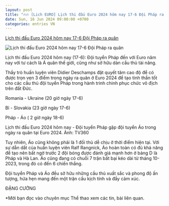 ```yaml
---
layout: post
title: "🔥🔥 [Lich EURO] Lịch thi đấu Euro 2024 hôm nay 17-6 Đội Pháp ra quân"
date: Sun, 16 Jun 2024 09:00:00 +0700
categories: entries VN
---
```

[Lịch thi đấu Euro 2024 hôm nay 17-6 Đội Pháp ra quân](https://www.qdnd.vn/the-thao/euro-2024/lich-thi-dau-euro-2024-hom-nay-17-6-doi-phap-ra-quan-781398)

![Lịch thi đấu Euro 2024 hôm nay 17-6 Đội Pháp ra quân](https://file3.qdnd.vn/data/images/0/2024/06/17/upload_2165/ao-phap-1718409386079914976787.jpg?w=400)

Lịch thi đấu Euro 2024 hôm nay (17-6): Đội tuyển Pháp đến với Euro năm nay với tư cách là Á quân thế giới, cũng như sở hữu dàn cầu thủ tài năng.

Thầy trò huấn luyện viên Didier Deschamps đặt quyết tâm cao độ để có được trọn vẹn 3 điểm trong ngày ra quân ở Euro 2024 để tạo tinh thần tốt cho các cầu thủ đội tuyển Pháp trong hành trình chinh phục chức vô địch trên đất Đức.

Romania - Ukraine (20 giờ ngày 17-6)

Bỉ - Slovakia (23 giờ ngày 17-6)

Pháp - Áo ( 2 giờ ngày 18-6)

Lịch thi đấu Euro 2024 hôm nay - Đội tuyển Pháp gặp đội tuyển Áo trong ngày ra quân tại Euro 2024. Ảnh: TV360

Tuy nhiên, Áo cũng không phải là 1 đối thủ dễ chịu ở thời điểm hiện tại. Với sự dẫn dắt của huấn luyện viên Ralf Rangnick, Áo hoàn toàn có đủ khả năng để tạo nên bất ngờ trước 2 đội bóng được đánh giá mạnh hơn ở bảng D là Pháp và Hà Lan. Áo cũng đang có chuỗi 7 trận bất bại kéo dài từ tháng 10-2023, trong đó có đến 6 chiến thắng.

Đội tuyển Pháp và Áo đều sở hữu những cầu thủ xuất sắc và phong độ ấn tượng, hứa hẹn mang đến một trận cầu kịch tính và đầy cảm xúc.

ĐẶNG CƯỜNG

*Mời bạn đọc vào chuyên mục Thể thao xem các tin, bài liên quan.

